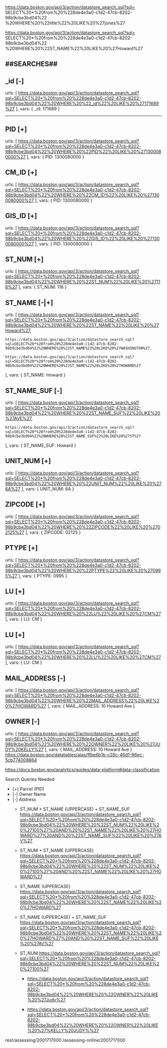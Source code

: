 
https://data.boston.gov/api/3/action/datastore_search_sql?sql=
  SELECT%20*%20from%20%228de4e3a0-c1d2-47cb-8202-98b9cbe3bd04%22
    %20WHERE%20%22title%22%20LIKE%20%27jones%27


https://data.boston.gov/api/3/action/datastore_search_sql?sql=
  SELECT%20*%20from%20%228de4e3a0-c1d2-47cb-8202-98b9cbe3bd04%22
    %20WHERE%20%22ST_NAME%22%20LIKE%20%27Howard%27

##SEARCHES##
--------

_id [-]
--------
  urls: [
    https://data.boston.gov/api/3/action/datastore_search_sql?sql=SELECT%20*%20from%20%228de4e3a0-c1d2-47cb-8202-98b9cbe3bd04%22%20WHERE%20%22_id%22%20LIKE%20%27171689%27
  ],
  vars: {
    _id: 171689
  }

--------
PID [+]
--------
  urls: [
    https://data.boston.gov/api/3/action/datastore_search_sql?sql=SELECT%20*%20from%20%228de4e3a0-c1d2-47cb-8202-98b9cbe3bd04%22%20WHERE%20%22PID%22%20LIKE%20%271300080000%27
  ],
  vars: {
    PID: 1300080000
  }

CM_ID [+]
--------
  urls: [
    https://data.boston.gov/api/3/action/datastore_search_sql?sql=SELECT%20*%20from%20%228de4e3a0-c1d2-47cb-8202-98b9cbe3bd04%22%20WHERE%20%22CM_ID%22%20LIKE%20%271300080000%27
  ],
  vars: {
    PID: 1300080000
  }

GIS_ID [+]
--------
  urls: [
    https://data.boston.gov/api/3/action/datastore_search_sql?sql=SELECT%20*%20from%20%228de4e3a0-c1d2-47cb-8202-98b9cbe3bd04%22%20WHERE%20%22GIS_ID%22%20LIKE%20%271300080000%27
  ],
  vars: {
    PID: 1300080000
  }

ST_NUM [+]
--------
  urls: [
    https://data.boston.gov/api/3/action/datastore_search_sql?sql=SELECT%20*%20from%20%228de4e3a0-c1d2-47cb-8202-98b9cbe3bd04%22%20WHERE%20%22ST_NUM%22%20LIKE%20%27118%27
  ],
  vars: {
    ST_NUM: 118
  }

ST_NAME [-|+]
--------
  urls: [
    https://data.boston.gov/api/3/action/datastore_search_sql?sql=SELECT%20*%20from%20%228de4e3a0-c1d2-47cb-8202-98b9cbe3bd04%22%20WHERE%20%22ST_NAME%22%20LIKE%20%27Howard%27,

    https://data.boston.gov/api/3/action/datastore_search_sql?sql=SELECT%20*%20from%20%228de4e3a0-c1d2-47cb-8202-98b9cbe3bd04%22%20WHERE%20%22ST_NAME%22%20LIKE%20%27WASHINGTON%27,

    https://data.boston.gov/api/3/action/datastore_search_sql?sql=SELECT%20*%20from%20%228de4e3a0-c1d2-47cb-8202-98b9cbe3bd04%22%20WHERE%20%22ST_NAME%22%20LIKE%20%27HOWARD%27
  ],
  vars: {
    ST_NAME: Howard
  }

ST_NAME_SUF [-]
--------
  urls: [
    https://data.boston.gov/api/3/action/datastore_search_sql?sql=SELECT%20*%20from%20%228de4e3a0-c1d2-47cb-8202-98b9cbe3bd04%22%20WHERE%20%22ST_NAME_SUF%22%20LIKE%20%27AVE%27,

    https://data.boston.gov/api/3/action/datastore_search_sql?sql=SELECT%20*%20from%20%228de4e3a0-c1d2-47cb-8202-98b9cbe3bd04%22%20WHERE%20%22ST_NAME_SUF%22%20LIKE%20%27ST%27
  ],
  vars: {
    ST_NAME_SUF: Howard
  }

UNIT_NUM [+]
--------
  urls: [
    https://data.boston.gov/api/3/action/datastore_search_sql?sql=SELECT%20*%20from%20%228de4e3a0-c1d2-47cb-8202-98b9cbe3bd04%22%20WHERE%20%22UNIT_NUM%22%20LIKE%20%276A%27
  ],
  vars: {
    UNIT_NUM: 6A
  }

ZIPCODE [+]
--------
  urls: [
    https://data.boston.gov/api/3/action/datastore_search_sql?sql=SELECT%20*%20from%20%228de4e3a0-c1d2-47cb-8202-98b9cbe3bd04%22%20WHERE%20%22ZIPCODE%22%20LIKE%20%2702125%27
  ],
  vars: {
    ZIPCODE: 02125
  }

PTYPE [+]
--------
  urls: [
    https://data.boston.gov/api/3/action/datastore_search_sql?sql=SELECT%20*%20from%20%228de4e3a0-c1d2-47cb-8202-98b9cbe3bd04%22%20WHERE%20%22PTYPE%22%20LIKE%20%270995%27
  ],
  vars: {
    PTYPE: 0995
  }

LU [+]
--------
  urls: [
    https://data.boston.gov/api/3/action/datastore_search_sql?sql=SELECT%20*%20from%20%228de4e3a0-c1d2-47cb-8202-98b9cbe3bd04%22%20WHERE%20%22LU%22%20LIKE%20%27CM%27
  ],
  vars: {
    LU: CM
  }

LU [+]
--------
  urls: [
    https://data.boston.gov/api/3/action/datastore_search_sql?sql=SELECT%20*%20from%20%228de4e3a0-c1d2-47cb-8202-98b9cbe3bd04%22%20WHERE%20%22LU%22%20LIKE%20%27CM%27
  ],
  vars: {
    LU: CM
  }

MAIL_ADDRESS [-]
--------
  urls: [
    https://data.boston.gov/api/3/action/datastore_search_sql?sql=SELECT%20*%20from%20%228de4e3a0-c1d2-47cb-8202-98b9cbe3bd04%22%20WHERE%20%22MAIL_ADDRESS%22%20LIKE%20%27HOWARD%27
  ],
  vars: {
    MAIL_ADDRESS: 10 Howard Ave
  }

OWNER [-]
--------
  urls: [
    https://data.boston.gov/api/3/action/datastore_search_sql?sql=SELECT%20*%20from%20%228de4e3a0-c1d2-47cb-8202-98b9cbe3bd04%22%20WHERE%20%22OWNER%22%20LIKE%20%27JUDY%20KELLY%27
  ],
  vars: {
    MAIL_ADDRESS: 10 Howard Ave
  }
  https://data.boston.gov/datatables/ajax/ffbe6b1b-c28c-46d1-86ec-5cb774008864

https://docs.boston.gov/analytics/guides/data-platform#data-classification

Search Queries Needed
- [+] Parcel (PID)
- [-] Owner Name
- [-] Address
  - ST_NUM + ST_NAME (UPPERCASE) + ST_NAME_SUF
    https://data.boston.gov/api/3/action/datastore_search_sql?sql=SELECT%20*%20from%20%228de4e3a0-c1d2-47cb-8202-98b9cbe3bd04%22%20WHERE%20%22ST_NUM%22%20LIKE%20%27100%27%20AND%20%22ST_NAME%22%20LIKE%20%27HOWARD%27%20AND%20%22ST_NAME_SUF%22%20LIKE%20%27AV%27

  - ST_NUM + ST_NAME (UPPERCASE)
    https://data.boston.gov/api/3/action/datastore_search_sql?sql=SELECT%20*%20from%20%228de4e3a0-c1d2-47cb-8202-98b9cbe3bd04%22%20WHERE%20%22ST_NUM%22%20LIKE%20%27100%27%20AND%20%22ST_NAME%22%20LIKE%20%27HOWARD%27

  - ST_NAME (UPPERCASE)
    https://data.boston.gov/api/3/action/datastore_search_sql?sql=SELECT%20*%20from%20%228de4e3a0-c1d2-47cb-8202-98b9cbe3bd04%22%20WHERE%20%22ST_NAME%22%20LIKE%20%27HOWARD%27

  - ST_NAME (UPPERCASE) + ST_NAME_SUF
    https://data.boston.gov/api/3/action/datastore_search_sql?sql=SELECT%20*%20from%20%228de4e3a0-c1d2-47cb-8202-98b9cbe3bd04%22%20WHERE%20%22ST_NAME%22%20LIKE%20%27HOWARD%27%20AND%20%22ST_NAME_SUF%22%20LIKE%20%27AV%27

  - ST_NUM
    https://data.boston.gov/api/3/action/datastore_search_sql?sql=SELECT%20*%20from%20%228de4e3a0-c1d2-47cb-8202-98b9cbe3bd04%22%20WHERE%20%22ST_NUM%22%20LIKE%20%27100%27

    - https://data.boston.gov/api/3/action/datastore_search_sql?sql=SELECT%20*%20from%20%228de4e3a0-c1d2-47cb-8202-98b9cbe3bd04%22%20WHERE%20%22OWNER%22%20LIKE%20%27Judy%27

    - https://data.boston.gov/api/3/action/datastore_search_sql?sql=SELECT%20*%20from%20%228de4e3a0-c1d2-47cb-8202-98b9cbe3bd04%22%20WHERE%20%22OWNER%22%20LIKE%20%27%KELLY%20JUDY%%27


rest/assessing/2001717000
/assessing-online/2001717000



